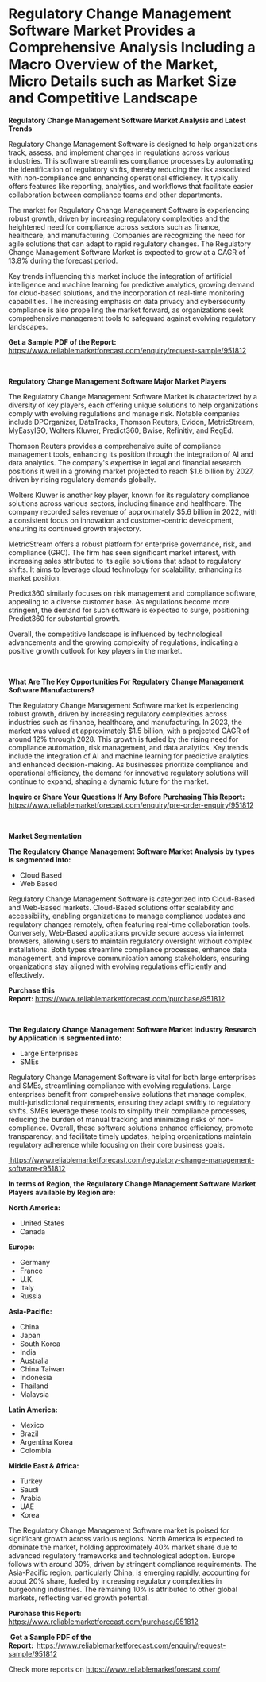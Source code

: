 <p><h1>Regulatory Change Management Software Market Provides a Comprehensive Analysis Including a Macro Overview of the Market, Micro Details such as Market Size and Competitive Landscape</h1></p><p><strong>Regulatory Change Management Software Market Analysis and Latest Trends</strong></p>
<p><p>Regulatory Change Management Software is designed to help organizations track, assess, and implement changes in regulations across various industries. This software streamlines compliance processes by automating the identification of regulatory shifts, thereby reducing the risk associated with non-compliance and enhancing operational efficiency. It typically offers features like reporting, analytics, and workflows that facilitate easier collaboration between compliance teams and other departments.</p><p>The market for Regulatory Change Management Software is experiencing robust growth, driven by increasing regulatory complexities and the heightened need for compliance across sectors such as finance, healthcare, and manufacturing. Companies are recognizing the need for agile solutions that can adapt to rapid regulatory changes. The Regulatory Change Management Software Market is expected to grow at a CAGR of 13.8% during the forecast period. </p><p>Key trends influencing this market include the integration of artificial intelligence and machine learning for predictive analytics, growing demand for cloud-based solutions, and the incorporation of real-time monitoring capabilities. The increasing emphasis on data privacy and cybersecurity compliance is also propelling the market forward, as organizations seek comprehensive management tools to safeguard against evolving regulatory landscapes.</p></p>
<p><strong>Get a Sample PDF of the Report:&nbsp;</strong> <a href="https://www.reliablemarketforecast.com/enquiry/request-sample/951812?utm_campaign=3053&utm_medium=2&utm_source=Github&utm_content=ia&utm_term=06032025&utm_id=regulatory-change-management-software">https://www.reliablemarketforecast.com/enquiry/request-sample/951812</a></p>
<p>&nbsp;</p>
<p><strong>Regulatory Change Management Software Major Market Players</strong></p>
<p><p>The Regulatory Change Management Software Market is characterized by a diversity of key players, each offering unique solutions to help organizations comply with evolving regulations and manage risk. Notable companies include DPOrganizer, DataTracks, Thomson Reuters, Evidon, MetricStream, MyEasyISO, Wolters Kluwer, Predict360, Bwise, Refinitiv, and RegEd.</p><p>Thomson Reuters provides a comprehensive suite of compliance management tools, enhancing its position through the integration of AI and data analytics. The company's expertise in legal and financial research positions it well in a growing market projected to reach $1.6 billion by 2027, driven by rising regulatory demands globally.</p><p>Wolters Kluwer is another key player, known for its regulatory compliance solutions across various sectors, including finance and healthcare. The company recorded sales revenue of approximately $5.6 billion in 2022, with a consistent focus on innovation and customer-centric development, ensuring its continued growth trajectory.</p><p>MetricStream offers a robust platform for enterprise governance, risk, and compliance (GRC). The firm has seen significant market interest, with increasing sales attributed to its agile solutions that adapt to regulatory shifts. It aims to leverage cloud technology for scalability, enhancing its market position.</p><p>Predict360 similarly focuses on risk management and compliance software, appealing to a diverse customer base. As regulations become more stringent, the demand for such software is expected to surge, positioning Predict360 for substantial growth.</p><p>Overall, the competitive landscape is influenced by technological advancements and the growing complexity of regulations, indicating a positive growth outlook for key players in the market.</p></p>
<p>&nbsp;</p>
<p><strong>What Are The Key Opportunities For Regulatory Change Management Software Manufacturers?</strong></p>
<p><p>The Regulatory Change Management Software market is experiencing robust growth, driven by increasing regulatory complexities across industries such as finance, healthcare, and manufacturing. In 2023, the market was valued at approximately $1.5 billion, with a projected CAGR of around 12% through 2028. This growth is fueled by the rising need for compliance automation, risk management, and data analytics. Key trends include the integration of AI and machine learning for predictive analytics and enhanced decision-making. As businesses prioritize compliance and operational efficiency, the demand for innovative regulatory solutions will continue to expand, shaping a dynamic future for the market.</p></p>
<p><strong>Inquire or Share Your Questions If Any Before Purchasing This Report:</strong> <a href="https://www.reliablemarketforecast.com/enquiry/pre-order-enquiry/951812?utm_campaign=3053&utm_medium=2&utm_source=Github&utm_content=ia&utm_term=06032025&utm_id=regulatory-change-management-software">https://www.reliablemarketforecast.com/enquiry/pre-order-enquiry/951812</a></p>
<p>&nbsp;</p>
<p><strong>Market Segmentation</strong></p>
<p><strong>The Regulatory Change Management Software Market Analysis by types is segmented into:</strong></p>
<p><ul><li>Cloud Based</li><li>Web Based</li></ul></p>
<p><p>Regulatory Change Management Software is categorized into Cloud-Based and Web-Based markets. Cloud-Based solutions offer scalability and accessibility, enabling organizations to manage compliance updates and regulatory changes remotely, often featuring real-time collaboration tools. Conversely, Web-Based applications provide secure access via internet browsers, allowing users to maintain regulatory oversight without complex installations. Both types streamline compliance processes, enhance data management, and improve communication among stakeholders, ensuring organizations stay aligned with evolving regulations efficiently and effectively.</p></p>
<p><strong>Purchase this Report:&nbsp;</strong><a href="https://www.reliablemarketforecast.com/purchase/951812?utm_campaign=3053&utm_medium=2&utm_source=Github&utm_content=ia&utm_term=06032025&utm_id=regulatory-change-management-software">https://www.reliablemarketforecast.com/purchase/951812</a></p>
<p>&nbsp;</p>
<p><strong>The Regulatory Change Management Software Market Industry Research by Application is segmented into:</strong></p>
<p><ul><li>Large Enterprises</li><li>SMEs</li></ul></p>
<p><p>Regulatory Change Management Software is vital for both large enterprises and SMEs, streamlining compliance with evolving regulations. Large enterprises benefit from comprehensive solutions that manage complex, multi-jurisdictional requirements, ensuring they adapt swiftly to regulatory shifts. SMEs leverage these tools to simplify their compliance processes, reducing the burden of manual tracking and minimizing risks of non-compliance. Overall, these software solutions enhance efficiency, promote transparency, and facilitate timely updates, helping organizations maintain regulatory adherence while focusing on their core business goals.</p></p>
<p><a href="https://www.reliablemarketforecast.com/regulatory-change-management-software-r951812?utm_campaign=3053&utm_medium=2&utm_source=Github&utm_content=ia&utm_term=06032025&utm_id=regulatory-change-management-software">&nbsp;https://www.reliablemarketforecast.com/regulatory-change-management-software-r951812</a></p>
<p><strong>In terms of Region, the Regulatory Change Management Software Market Players available by Region are:</strong></p>
<p>
    <p> <strong> North America: </strong>
        <ul>
            <li>United States</li>
            <li>Canada</li>
        </ul>
        </p> 
    <p> <strong> Europe: </strong>
        <ul>
            <li>Germany</li>
            <li>France</li>
            <li>U.K.</li>
            <li>Italy</li>
            <li>Russia</li>
        </ul>
        </p> 
    <p> <strong> Asia-Pacific: </strong>
        <ul>
            <li>China</li>
            <li>Japan</li>
            <li>South Korea</li>
            <li>India</li>
            <li>Australia</li>
            <li>China Taiwan</li>
            <li>Indonesia</li>
            <li>Thailand</li>
            <li>Malaysia</li>
        </ul>
        </p> 
    <p> <strong> Latin America: </strong>
        <ul>
            <li>Mexico</li>
            <li>Brazil</li>
            <li>Argentina Korea</li>
            <li>Colombia</li>
        </ul>
        </p> 
    <p> <strong> Middle East & Africa: </strong>
        <ul>
            <li>Turkey</li>
            <li>Saudi</li>
            <li>Arabia</li>
            <li>UAE</li>
            <li>Korea</li>
        </ul>
    </p>
    </p>
<p><p>The Regulatory Change Management Software market is poised for significant growth across various regions. North America is expected to dominate the market, holding approximately 40% market share due to advanced regulatory frameworks and technological adoption. Europe follows with around 30%, driven by stringent compliance requirements. The Asia-Pacific region, particularly China, is emerging rapidly, accounting for about 20% share, fueled by increasing regulatory complexities in burgeoning industries. The remaining 10% is attributed to other global markets, reflecting varied growth potential.</p></p>
<p><strong>Purchase this Report: </strong><a href="https://www.reliablemarketforecast.com/purchase/951812?utm_campaign=3053&utm_medium=2&utm_source=Github&utm_content=ia&utm_term=06032025&utm_id=regulatory-change-management-software">https://www.reliablemarketforecast.com/purchase/951812</a></p>
<p>&nbsp;<strong>Get a Sample PDF of the Report:&nbsp;&nbsp;</strong><a href="https://www.reliablemarketforecast.com/enquiry/request-sample/951812?utm_campaign=3053&utm_medium=2&utm_source=Github&utm_content=ia&utm_term=06032025&utm_id=regulatory-change-management-software">https://www.reliablemarketforecast.com/enquiry/request-sample/951812</a></p>
<p><strong></strong></p>
<p>Check more reports on <a href="https://www.reliablemarketforecast.com/?utm_campaign=3053&utm_medium=2&utm_source=Github&utm_content=ia&utm_term=06032025&utm_id=regulatory-change-management-software">https://www.reliablemarketforecast.com/</a></p>